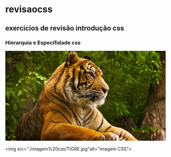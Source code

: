 # revisaocss
## exercicios de revisão introdução css

### Hierarquia e Especifidade css

![imagem CSS](./imagem%20css/TIGRE.jpg)

<img src="./imagem%20css/TIGRE.jpg"alt="imagem CSS">
